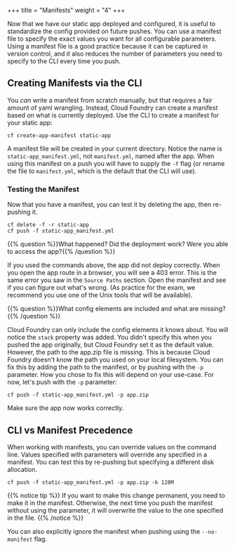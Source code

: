 +++
title = "Manifests"
weight = "4"
+++

Now that we have our static app deployed and configured, it is useful to standardize the config provided on future pushes. You can use a manifest file to specify the exact values you want for all configurable parameters. Using a manifest file is a good practice because it can be captured in version control, and it also reduces the number of parameters you need to specify to the CLI every time you push.

## Creating Manifests via the CLI

You *can* write a manifest from scratch manually, but that requires a fair amount of yaml wrangling. Instead, Cloud Foundry can create a manifest based on what is currently deployed. Use the CLI to create a manifest for your static app:

```
cf create-app-manifest static-app
```

A manifest file will be created in your current directory. Notice the name is `static-app_manifest.yml`, not `manifest.yml`, named after the app. When using this manifest on a push you will have to supply the `-f` flag (or rename the file to `manifest.yml`, which is the default that the CLI will use).

### Testing the Manifest

Now that you have a manifest, you can test it by deleting the app, then re-pushing it.

```
cf delete -f -r static-app
cf push -f static-app_manifest.yml
```

{{% question %}}What happened? Did the deployment work? Were you able to access the app?{{% /question %}}

If you used the commands above, the app did not deploy correctly. When you open the app route in a browser, you will see a 403 error. This is the same error you saw in the `Source Paths` section. Open the manifest and see if you can figure out what's wrong. (As practice for the exam, we recommend you use one of the Unix tools that will be available). 

{{% question %}}What config elements are included and what are missing?{{% /question %}}

Cloud Foundry can only include the config elements it knows about. You will notice the `stack` property was added. You didn't specify this when you pushed the app originally, but Cloud Foundry set it as the default value. However, the path to the app.zip file is missing. This is because Cloud Foundry doesn't know the path you used on your local filesystem. You can fix this by adding the path to the manifest, or by pushing with the `-p` parameter. How you chose to fix this will depend on your use-case. For now, let's push with the `-p` parameter:

```
cf push -f static-app_manifest.yml -p app.zip
```

Make sure the app now works correctly.

## CLI vs Manifest Precedence

When working with manifests, you can override values on the command line. Values specified with parameters will override any specified in a manifest. You can test this by re-pushing but specifying a different disk allocation.

```
cf push -f static-app_manifest.yml -p app.zip -k 128M
```

{{% notice tip %}}
If you want to make this change permanent, you need to make it in the manifest. Otherwise, the next time you push the manifest without using the parameter, it will overwrite the value to the one specified in the file.
{{% /notice %}}

You can also explicitly ignore the manifest when pushing using the `--no-manifest` flag.

